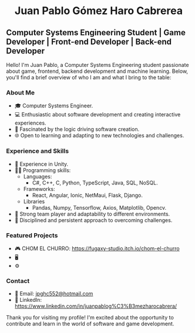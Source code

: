 <h1 align="center">Juan Pablo Gómez Haro Cabrerea</h1>

## Computer Systems Engineering Student | Game Developer | Front-end Developer | Back-end Developer

Hello! I'm Juan Pablo, a Computer Systems Engineering student passionate about game, frontend, backend development and machine learning. Below, you'll find a brief overview of who I am and what I bring to the table:

### About Me

- 🎓 Computer Systems Engineer.
- 💻 Enthusiastic about software development and creating interactive experiences.
- 🧠 Fascinated by the logic driving software creation.
- 🌐 Open to learning and adapting to new technologies and challenges.

### Experience and Skills

- 🚀 Experience in Unity.
- 👩‍💻 Programming skills:
  - Languages:
    - C#, C++, C, Python, TypeScript, Java, SQL, NoSQL.
  - Frameworks:
    - React, Angular, Ionic, NetMaui, Flask, Django.
  - Libraries
    - Pandas, Numpy, Tensorflow, Axios, Matplotlib, Opencv.
- 🤝 Strong team player and adaptability to different environments.
- 🎯 Disciplined and persistent approach to overcoming challenges.

### Featured Projects

- 🎮 CHOM EL CHURRO: https://fugaxy-studio.itch.io/chom-el-churro
- 🖥️ 
- ⚙️ 

### Contact

- 📧 Email: jpghc552@hotmail.com
- 🔗 LinkedIn: https://www.linkedin.com/in/juanpablog%C3%B3mezharocabrera/

Thank you for visiting my profile! I'm excited about the opportunity to contribute and learn in the world of software and game development.
